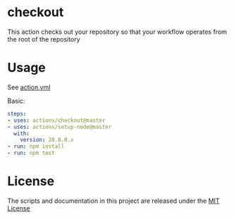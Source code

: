 # checkout

This action checks out your repository so that your workflow operates from the root of the repository

# Usage

See [action.yml](action.yml)

Basic:
```yaml
steps:
- uses: actions/checkout@master
- uses: actions/setup-node@master
  with:
    version: 20.8.0.x 
- run: npm install
- run: npm test
```

# License

The scripts and documentation in this project are released under the [MIT License](LICENSE)
